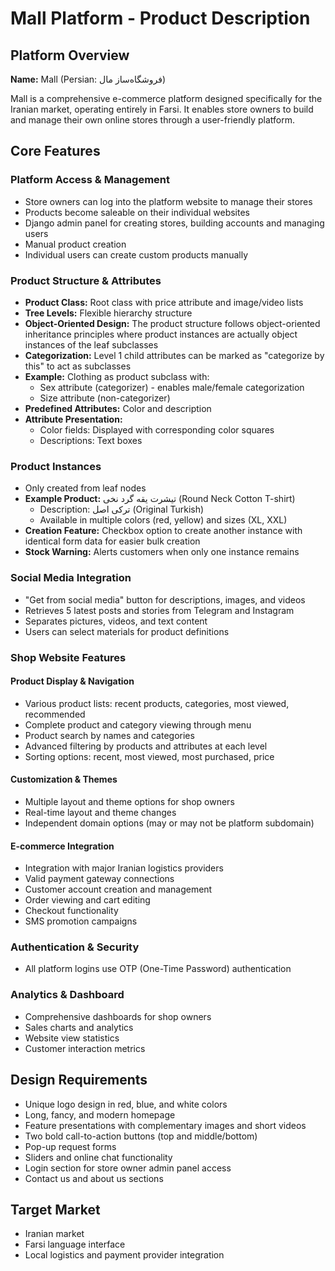 # Mall Platform - Product Description

## Platform Overview
**Name:** Mall (Persian: فروشگاه‌ساز مال)

Mall is a comprehensive e-commerce platform designed specifically for the Iranian market, operating entirely in Farsi. It enables store owners to build and manage their own online stores through a user-friendly platform.

## Core Features

### Platform Access & Management
- Store owners can log into the platform website to manage their stores
- Products become saleable on their individual websites
- Django admin panel for creating stores, building accounts and managing users
- Manual product creation
- Individual users can create custom products manually

### Product Structure & Attributes
- **Product Class:** Root class with price attribute and image/video lists
- **Tree Levels:** Flexible hierarchy structure
- **Object-Oriented Design:** The product structure follows object-oriented inheritance principles where product instances are actually object instances of the leaf subclasses
- **Categorization:** Level 1 child attributes can be marked as "categorize by this" to act as subclasses
- **Example:** Clothing as product subclass with:
  - Sex attribute (categorizer) - enables male/female categorization
  - Size attribute (non-categorizer)
- **Predefined Attributes:** Color and description
- **Attribute Presentation:**
  - Color fields: Displayed with corresponding color squares
  - Descriptions: Text boxes

### Product Instances
- Only created from leaf nodes
- **Example Product:** تیشرت یقه گرد نخی (Round Neck Cotton T-shirt)
  - Description: ترکی اصل (Original Turkish)
  - Available in multiple colors (red, yellow) and sizes (XL, XXL)
- **Creation Feature:** Checkbox option to create another instance with identical form data for easier bulk creation
- **Stock Warning:** Alerts customers when only one instance remains

### Social Media Integration
- "Get from social media" button for descriptions, images, and videos
- Retrieves 5 latest posts and stories from Telegram and Instagram
- Separates pictures, videos, and text content
- Users can select materials for product definitions

### Shop Website Features

#### Product Display & Navigation
- Various product lists: recent products, categories, most viewed, recommended
- Complete product and category viewing through menu
- Product search by names and categories
- Advanced filtering by products and attributes at each level
- Sorting options: recent, most viewed, most purchased, price

#### Customization & Themes
- Multiple layout and theme options for shop owners
- Real-time layout and theme changes
- Independent domain options (may or may not be platform subdomain)

#### E-commerce Integration
- Integration with major Iranian logistics providers
- Valid payment gateway connections
- Customer account creation and management
- Order viewing and cart editing
- Checkout functionality
- SMS promotion campaigns

### Authentication & Security
- All platform logins use OTP (One-Time Password) authentication

### Analytics & Dashboard
- Comprehensive dashboards for shop owners
- Sales charts and analytics
- Website view statistics
- Customer interaction metrics

## Design Requirements
- Unique logo design in red, blue, and white colors
- Long, fancy, and modern homepage
- Feature presentations with complementary images and short videos
- Two bold call-to-action buttons (top and middle/bottom)
- Pop-up request forms
- Sliders and online chat functionality
- Login section for store owner admin panel access
- Contact us and about us sections

## Target Market
- Iranian market
- Farsi language interface
- Local logistics and payment provider integration